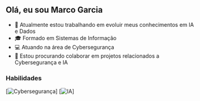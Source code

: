 ## Olá, eu sou Marco Garcia

- 🔭 Atualmente estou trabalhando em evoluir meus conhecimentos em IA e Dados
- 🎓 Formado em Sistemas de Informação
- 💻 Atuando na área de Cybersegurança
- 🤝 Estou procurando colaborar em projetos relacionados a Cybersegurança e IA

### Habilidades

[![Cybersegurança](https://img.shields.io/badge/Cyberseguran%C3%A7a-Expert-red)]
[![IA](https://img.shields.io/badge/IA-Em%20Estudo-blue)]
